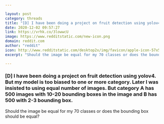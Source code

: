 ```yaml
---

layout: post
category: threads
title: "[D] I have been doing a project on fruit detection using yolov4. But my model is too biased to one or more category. Later I was insisted to using equal number of images. But category A has 500 images with 10-20 bounding boxes in the image and B has 500 with 2-3 bounding box."
date: 2020-12-02 09:57:27
link: https://vrhk.co/3lowwcU
image: https://www.redditstatic.com/new-icon.png
domain: reddit.com
author: "reddit"
icon: http://www.redditstatic.com/desktop2x/img/favicon/apple-icon-57x57.png
excerpt: "Should the image be equal for my 70 classes or does the bounding box should be equal?"

---
```


### [D] I have been doing a project on fruit detection using yolov4. But my model is too biased to one or more category. Later I was insisted to using equal number of images. But category A has 500 images with 10-20 bounding boxes in the image and B has 500 with 2-3 bounding box.

Should the image be equal for my 70 classes or does the bounding box should be equal?